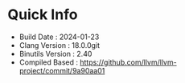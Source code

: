 # Quick Info
* Build Date : 2024-01-23
* Clang Version : 18.0.0git
* Binutils Version : 2.40
* Compiled Based : https://github.com/llvm/llvm-project/commit/9a90aa01
